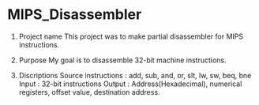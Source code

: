 # MIPS_Disassembler 

1. Project name
This project was to make partial disassembler for MIPS instructions.

2. Purpose
My goal is to disassemble 32-bit machine instructions.

3. Discriptions
Source instructions : add, sub, and, or, slt, lw, sw, beq, bne
Input : 32-bit instructions
Output : Address(Hexadecimal), numerical registers, offset value, destination address.
